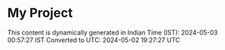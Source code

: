 # My Project

This content is dynamically generated in Indian Time (IST): 2024-05-03 00:57:27 IST
Converted to UTC: 2024-05-02 19:27:27 UTC
